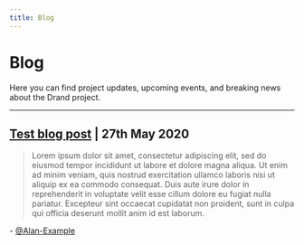 ```yaml
---
title: Blog
---
```


# Blog

Here you can find project updates, upcoming events, and breaking news about the Drand project.

---

## [Test blog post](20200527-test-blog-post) | 27th May 2020

> Lorem ipsum dolor sit amet, consectetur adipiscing elit, sed do eiusmod tempor incididunt ut labore et dolore magna aliqua. Ut enim ad minim veniam, quis nostrud exercitation ullamco laboris nisi ut aliquip ex ea commodo consequat. Duis aute irure dolor in reprehenderit in voluptate velit esse cillum dolore eu fugiat nulla pariatur. Excepteur sint occaecat cupidatat non proident, sunt in culpa qui officia deserunt mollit anim id est laborum.

\- [@Alan-Example](//example.com)
